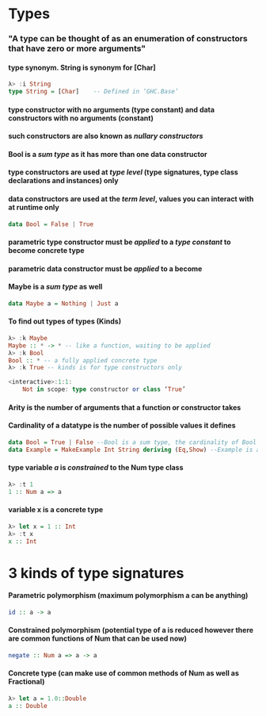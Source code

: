 # Types
### "A type can be thought of as an enumeration of constructors that have zero or more arguments"

#### type synonym. String is synonym for [Char]
```haskell
λ> :i String
type String = [Char]    -- Defined in ‘GHC.Base’
```

#### type constructor with no arguments (type constant) and data constructors with no arguments (constant)
#### such constructors are also known as *nullary constructors*
#### Bool is a *sum type* as it has more than one data constructor
#### type constructors are used at *type level* (type signatures, type class declarations and instances) only
#### data constructors are used at the *term level*, values you can interact with at runtime only
````haskell
data Bool = False | True
````

#### parametric type constructor must be *applied* to a *type constant* to become concrete type
#### parametric data constructor must be *applied* to a become
#### Maybe is a *sum type* as well
```haskell
data Maybe a = Nothing | Just a
```

#### To find out types of types (Kinds)
```haskell
λ> :k Maybe
Maybe :: * -> * -- like a function, waiting to be applied
λ> :k Bool
Bool :: * -- a fully applied concrete type
λ> :k True -- kinds is for type constructors only

<interactive>:1:1:
    Not in scope: type constructor or class ‘True’
```

#### Arity is the number of arguments that a function or constructor takes
#### Cardinality of a datatype is the number of possible values it defines
```haskell
data Bool = True | False --Bool is a sum type, the cardinality of Bool is 2
data Example = MakeExample Int String deriving (Eq,Show) --Example is a product type, the cardinality of Example is the product of possible values of Int and String
```

#### **type variable** *a* is *constrained* to the Num **type class**
```haskell
λ> :t 1
1 :: Num a => a
```

#### variable x is a **concrete type**
```haskell
λ> let x = 1 :: Int
λ> :t x
x :: Int
```

# 3 kinds of type signatures

#### Parametric polymorphism (maximum polymorphism a can be anything)
```haskell
id :: a -> a
```
#### Constrained polymorphism (potential type of a is reduced however there are common functions of Num that can be used now)
```haskell
negate :: Num a => a -> a
```
#### Concrete type (can make use of common methods of Num as well as Fractional)
```haskell
λ> let a = 1.0::Double
a :: Double
```
